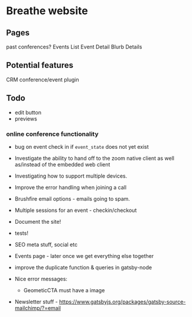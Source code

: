# Breathe website


## Pages
past conferences?
Events List
Event Detail
    Blurb
    Details


## Potential features

CRM
conference/event plugin


## Todo
* edit button
* previews


### online conference functionality

* bug on event check in if `event_state` does not yet exist
* Investigate the ability to hand off to the zoom native client as well as/instead of the embedded web client
* Investigating how to support multiple devices.
* Improve the error handling when joining a call
* Brushfire email options - emails going to spam.
* Multiple sessions for an event - checkin/checkout



* Document the site!
* tests!
* SEO meta stuff, social etc
* Events page - later once we get everything else together
* improve the duplicate function & queries in gatsby-node
* Nice error messages:
    * GeometicCTA must have a image
* Newsletter stuff - https://www.gatsbyjs.org/packages/gatsby-source-mailchimp/?=email
